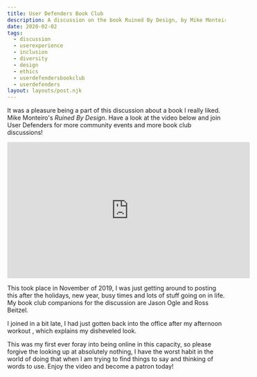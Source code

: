 ```yaml
---
title: User Defenders Book Club
description: A discussion on the book Ruined By Design, by Mike Monteiro.
date: 2020-02-02
tags:
  - discussion
  - userexperience
  - inclusion
  - diversity
  - design
  - ethics
  - userdefendersbookclub
  - userdefenders
layout: layouts/post.njk
---
```


It was a pleasure being a part of this discussion about a book I really liked. Mike Monteiro's _Ruined By Design_. Have a look at the video below and join User Defenders for more community events and more book club discussions!

<iframe width="560" height="315" src="https://www.youtube.com/embed/OfxEJvJ5GsQ" frameborder="0" allow="accelerometer; autoplay; encrypted-media; gyroscope; picture-in-picture" allowfullscreen title=""></iframe>

This took place in November of 2019, I was just getting around to posting this after the holidays, new year, busy times and lots of stuff going on in life. My book club companions for the discussion are Jason Ogle and Ross Beitzel.

I joined in a bit late, I had just gotten back into the office after my afternoon workout , which explains my disheveled look.

This was my first ever foray into being online in this capacity, so please forgive the looking up at absolutely nothing, I have the worst habit in the world of doing that when I am trying to find things to say and thinking of words to use. Enjoy the video and become a patron today!
